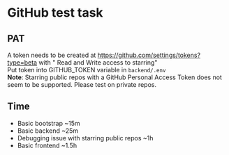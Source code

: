 # GitHub test task

## PAT

A token needs to be created at https://github.com/settings/tokens?type=beta with " Read and Write access to starring"  
Put token into GITHUB_TOKEN variable in `backend/.env`  
**Note**: Starring public repos with a GitHub Personal Access Token does not seem to be supported. Please test on private repos.

## Time

- Basic bootstrap ~15m
- Basic backend ~25m
- Debugging issue with starring public repos ~1h
- Basic frontend ~1.5h
